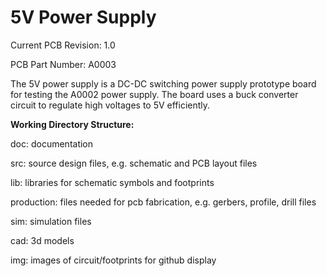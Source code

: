 <h1>5V Power Supply</h1>

<p>Current PCB Revision: 1.0</p>

<p>PCB Part Number: A0003</p>

<p>The 5V power supply is a DC-DC switching power supply prototype board for
testing the A0002 power supply. The board uses a buck converter circuit to regulate high voltages to 5V efficiently. </p>

<p><b>Working Directory Structure:</b></p>
  
<p>
  doc: documentation
  
  src: source design files, e.g. schematic and PCB layout files
  
  lib: libraries for schematic symbols and footprints
 
  production: files needed for pcb fabrication, e.g. gerbers, profile, drill 
              files
 
  sim: simulation files
 
  cad: 3d models

  img: images of circuit/footprints for github display
</p>
